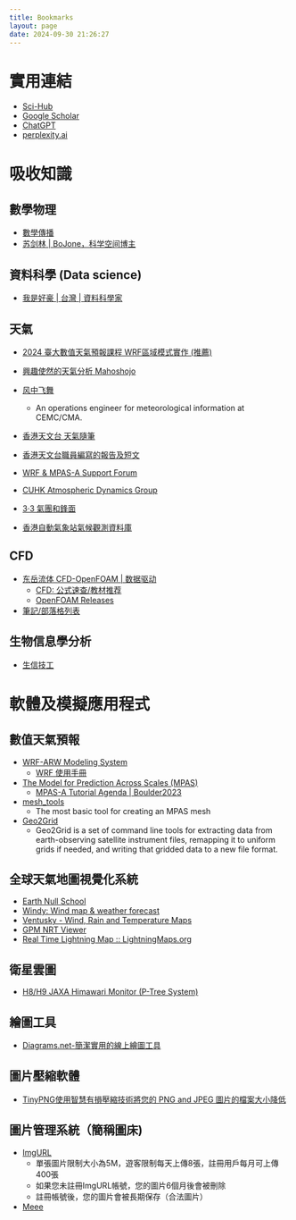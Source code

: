 ```yaml
---
title: Bookmarks
layout: page
date: 2024-09-30 21:26:27
---
```


<div class="markdown-body">

# 實用連結

- [Sci-Hub](https://sci-hub.se/)
- [Google Scholar](https://scholar.google.com/)
- [ChatGPT](https://chatgpt.com/)
- [perplexity.ai](https://www.perplexity.ai/?login-source=oneTapHome)

# 吸收知識

## 數學物理

- [數學傳播](https://web.math.sinica.edu.tw/mathmedia/)
- [苏剑林 | BoJone，科学空间博主](https://spaces.ac.cn/)

## 資料科學 (Data science)

- [我是好豪 | 台灣 | 資料科學家](https://haosquare.com/category/data-science/)

## 天氣

- [2024 臺大數值天氣預報課程 WRF區域模式實作 (推薦)](https://rain.as.ntu.edu.tw/course_wrf.html)
- [興趣使然的天氣分析 Mahoshojo](https://www.pixnet.net/pcard/Mahoshojo?utm_source=PIXNET&utm_medium=post_card&utm_term&utm_content=359914739)
- [风中飞舞](https://blog.perillaroc.wang/)
  - An operations engineer for meteorological information at CEMC/CMA.
- [香港天文台 天氣隨筆](https://www.hko.gov.hk/tc/forecaster_blog/index.htm)
- [香港天文台職員編寫的報告及短文](https://www.hko.gov.hk/tc/publica/pubpaper.htm)
- [WRF & MPAS-A Support Forum](https://forum.mmm.ucar.edu/)
- [CUHK Atmospheric Dynamics Group](https://atmosphericdynamicsgroup.github.io/)

- [3‧3 氣團和鋒面](https://www.openclass.chc.edu.tw/storage/53/112/%E8%AA%B2%E7%A8%8B%E8%B3%87%E6%96%99.pdf/4C3VihbySO8GtN9cW21cTbki5D2cQnaVqPRQgaM6.pdf#page=0.00)
- [香港自動氣象站氣候觀測資料庫](https://i-lens.hk/hkweather/)

## CFD

- [东岳流体 CFD-OpenFOAM | 数据驱动](http://www.dyfluid.com/)
  - [CFD: 公式速查/教材推荐](http://www.dyfluid.com/tensors.html)
  - [OpenFOAM Releases](https://openfoam.org/download/history/)
-  [筆記/部落格列表](https://waipangsze.github.io/2024/12/04/openfoam-notes/)

## 生物信息學分析

- [生信技工](https://yanzhongsino.github.io/about/)

# 軟體及模擬應用程式

## 數值天氣預報

- [WRF-ARW Modeling System](https://github.com/wrf-model/WRF)
  - [WRF 使用手冊](https://www2.mmm.ucar.edu/wrf/users/wrf_users_guide/build/html/overview.html)
- [The Model for Prediction Across Scales (MPAS)](https://mpas-dev.github.io/)
  - [MPAS-A Tutorial Agenda | Boulder2023](https://www2.mmm.ucar.edu/projects/mpas/tutorial/Boulder2023/agenda.html)
- [mesh_tools](https://mpas-dev.github.io/MPAS-Tools/stable/mesh_creation.html)
  - The most basic tool for creating an MPAS mesh
- [Geo2Grid](https://www.ssec.wisc.edu/software/geo2grid/)
  - Geo2Grid is a set of command line tools for extracting data from earth-observing satellite instrument files, remapping it to uniform grids if needed, and writing that gridded data to a new file format.

## 全球天氣地圖視覺化系統

- [Earth Null School](https://earth.nullschool.net/)
- [Windy: Wind map & weather forecast](https://www.windy.com/?21.997,79.001,5)
- [Ventusky - Wind, Rain and Temperature Maps](https://www.ventusky.com/?p=48;-107;2&l=temperature-2m&t=20240813/1800&m=gfs)
- [GPM NRT Viewer](https://storm.pps.eosdis.nasa.gov/storm/cesium/GPMNRTView.html)
- [Real Time Lightning Map :: LightningMaps.org](https://www.lightningmaps.org/#m=oss;t=3;s=0;o=0;b=;ts=0;y=22.6165;x=114.2315;z=9;d=2;dl=2;dc=0;)

## 衛星雲圖

- [H8/H9 JAXA Himawari Monitor (P-Tree System)](https://www.eorc.jaxa.jp/ptree/index.html)

## 繪圖工具

- [Diagrams.net-簡潔實用的線上繪圖工具](https://app.diagrams.net/)

## 圖片壓縮軟體

- [TinyPNG使用智慧有損壓縮技術將您的 PNG and JPEG 圖片的檔案大小降低](https://tinypng.com/cn/)

## 圖片管理系統（簡稱圖床)

- [ImgURL](https://imgur.com/)
  - 單張圖片限制大小為5M，遊客限制每天上傳8張，註冊用戶每月可上傳400張
  - 如果您未註冊ImgURL帳號，您的圖片6個月後會被刪除
  - 註冊帳號後，您的圖片會被長期保存（合法圖片）
- [Meee](https://meee.com.tw/)

</div>